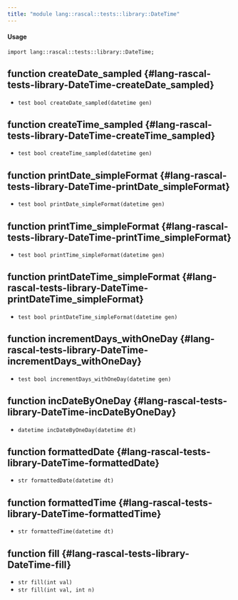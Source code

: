 ```yaml
---
title: "module lang::rascal::tests::library::DateTime"
---
```


#### Usage

`import lang::rascal::tests::library::DateTime;`


## function createDate_sampled {#lang-rascal-tests-library-DateTime-createDate_sampled}

* ``test bool createDate_sampled(datetime gen)``

## function createTime_sampled {#lang-rascal-tests-library-DateTime-createTime_sampled}

* ``test bool createTime_sampled(datetime gen)``

## function printDate_simpleFormat {#lang-rascal-tests-library-DateTime-printDate_simpleFormat}

* ``test bool printDate_simpleFormat(datetime gen)``

## function printTime_simpleFormat {#lang-rascal-tests-library-DateTime-printTime_simpleFormat}

* ``test bool printTime_simpleFormat(datetime gen)``

## function printDateTime_simpleFormat {#lang-rascal-tests-library-DateTime-printDateTime_simpleFormat}

* ``test bool printDateTime_simpleFormat(datetime gen)``

## function incrementDays_withOneDay {#lang-rascal-tests-library-DateTime-incrementDays_withOneDay}

* ``test bool incrementDays_withOneDay(datetime gen)``

## function incDateByOneDay {#lang-rascal-tests-library-DateTime-incDateByOneDay}

* ``datetime incDateByOneDay(datetime dt)``

## function formattedDate {#lang-rascal-tests-library-DateTime-formattedDate}

* ``str formattedDate(datetime dt)``

## function formattedTime {#lang-rascal-tests-library-DateTime-formattedTime}

* ``str formattedTime(datetime dt)``

## function fill {#lang-rascal-tests-library-DateTime-fill}

* ``str fill(int val)``
* ``str fill(int val, int n)``

